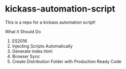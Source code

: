 # kickass-automation-script
This is a repo for a kickass automation script!

What it Should Do

1. ES2016
2. Injecting Scripts Automatically
3. Generate index.html
4. Browser Sync
5. Create Distribution Folder with Production Ready Code